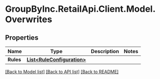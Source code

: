 # GroupByInc.RetailApi.Client.Model.Overwrites

## Properties

Name | Type | Description | Notes
------------ | ------------- | ------------- | -------------
**Rules** | [**List&lt;RuleConfiguration&gt;**](RuleConfiguration.md) |  | 

[[Back to Model list]](../README.md#documentation-for-models) [[Back to API list]](../README.md#documentation-for-api-endpoints) [[Back to README]](../README.md)

